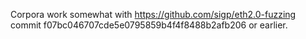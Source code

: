Corpora work somewhat with https://github.com/sigp/eth2.0-fuzzing commit f07bc046707cde5e0795859b4f4f8488b2afb206 or earlier.
